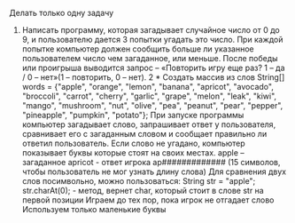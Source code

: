 Делать только одну задачу
1. Написать программу, которая загадывает случайное число от 0 до 9, и пользователю дается 3 попытки угадать это число. При каждой попытке компьютер должен сообщить больше ли указанное пользователем число чем загаданное, или меньше. После победы или проигрыша выводится запрос – «Повторить игру еще раз? 1 – да / 0 – нет»(1 – повторить, 0 – нет).
2 * Создать массив из слов String[] words = {"apple", "orange", "lemon", "banana", "apricot", "avocado", "broccoli", "carrot", "cherry", "garlic", "grape", "melon", "leak", "kiwi", "mango", "mushroom", "nut", "olive", "pea", "peanut", "pear", "pepper", "pineapple", "pumpkin", "potato"};
При запуске программы компьютер загадывает слово, запрашивает ответ у пользователя,
сравнивает его с загаданным словом и сообщает правильно ли ответил пользователь. Если слово не угадано, компьютер показывает буквы которые стоят на своих местах.
apple – загаданное
apricot - ответ игрока 
ap############# (15 символов, чтобы пользователь не мог узнать длину слова)
Для сравнения двух слов посимвольно, можно пользоваться:
String str = "apple";
str.charAt(0); - метод, вернет char, который стоит в слове str на первой позиции
Играем до тех пор, пока игрок не отгадает слово
Используем только маленькие буквы
